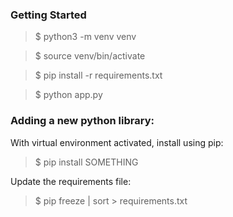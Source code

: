 ### Getting Started

> $ python3 -m venv venv

> $ source venv/bin/activate

> $ pip install -r requirements.txt

> $ python app.py

### Adding a new python library:

With virtual environment activated, install using pip:

> $ pip install SOMETHING

Update the requirements file:

> $ pip freeze | sort > requirements.txt
